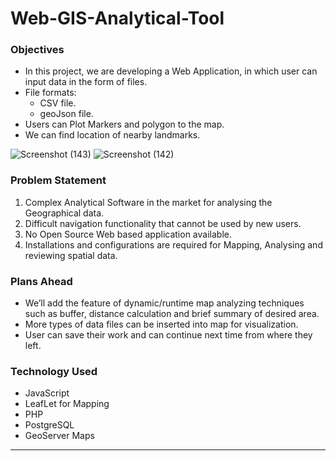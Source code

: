 # Web-GIS-Analytical-Tool
### Objectives
- In this project, we are developing a Web Application, in which user can input data in the form of files. 
- File formats: 
 	- CSV file.
 	- geoJson file.
- Users can Plot Markers and polygon to the map.
- We can find location of nearby landmarks.
  
![Screenshot (143)](https://user-images.githubusercontent.com/115362533/194931635-06a3f45f-9d1d-4fd7-83c6-dc9e26077bb2.png)
![Screenshot (142)](https://user-images.githubusercontent.com/115362533/194931648-ca402ed0-138f-48c3-b1cc-b3eaaa9214bb.png)


### Problem Statement
1. Complex Analytical Software in the market for analysing the Geographical data.
2. Difficult navigation functionality that cannot be used by new users.
3. No Open Source Web based application available.
4. Installations and configurations are required for Mapping, Analysing and reviewing spatial data.  

### Plans Ahead
- We’ll add the feature of dynamic/runtime map analyzing techniques such as buffer, distance calculation and brief summary of desired area.
- More types of data files can be inserted into map for visualization.
- User can save their work and can continue next time from where they left.

### Technology Used
- JavaScript 
- LeafLet for Mapping
- PHP
- PostgreSQL
- GeoServer Maps

<hr>

